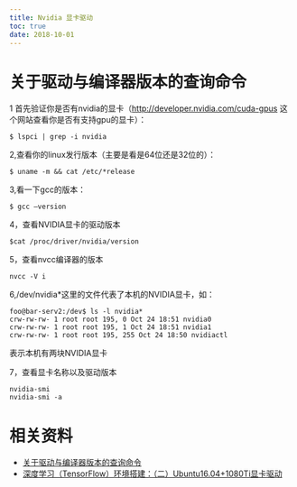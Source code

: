 ```yaml
---
title: Nvidia 显卡驱动
toc: true
date: 2018-10-01
---
```

# 关于驱动与编译器版本的查询命令


1 首先验证你是否有nvidia的显卡（http://developer.nvidia.com/cuda-gpus 这个网站查看你是否有支持gpu的显卡）：

```
$ lspci | grep -i nvidia 
```

2,查看你的linux发行版本（主要是看是64位还是32位的）：

```
$ uname -m && cat /etc/*release
```

3,看一下gcc的版本：

```
$ gcc –version
```

4，查看NVIDIA显卡的驱动版本

```
$cat /proc/driver/nvidia/version
```

5，查看nvcc编译器的版本

```
nvcc -V i
```

6,/dev/nvidia*这里的文件代表了本机的NVIDIA显卡，如：

```
foo@bar-serv2:/dev$ ls -l nvidia*
crw-rw-rw- 1 root root 195, 0 Oct 24 18:51 nvidia0
crw-rw-rw- 1 root root 195, 1 Oct 24 18:51 nvidia1
crw-rw-rw- 1 root root 195, 255 Oct 24 18:50 nvidiactl
```

表示本机有两块NVIDIA显卡


7，查看显卡名称以及驱动版本


```
nvidia-smi
nvidia-smi -a
```




# 相关资料

- [关于驱动与编译器版本的查询命令](http://www.linuxdiyf.com/linux/16687.html)
- [深度学习（TensorFlow）环境搭建：（二）Ubuntu16.04+1080Ti显卡驱动](http://www.cnblogs.com/xuliangxing/p/7569946.html)
